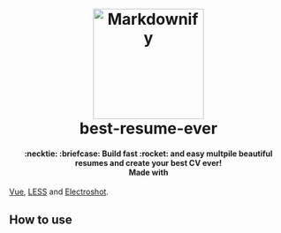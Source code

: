 <h1 align="center">
  <br>
  <a href="https://github.com/salomonelli/best-resume-ever">
  <img src="https://github.com/salomonelli/best-resume-ever/blob/master/src/assets/logo.png" alt="Markdownify" width="200"></a>
  <br>
  best-resume-ever
  <br>
</h1>

<h4 align="center">
  :necktie: :briefcase: Build fast :rocket: and easy multpile beautiful resumes and create your best CV ever!
  <br>
   Made with
</h4>
<span>
  <a href="https://github.com/vuejs/vue" target="_blank">Vue</a>,  
  <a href="https://github.com/less/less.js" target="_blank">LESS</a> and
  <a href="https://github.com/mixu/electroshot" target="_blank">Electroshot</a>.
</span>

## How to use
